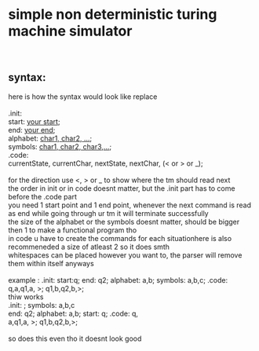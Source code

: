 <h1>simple non deterministic turing machine simulator</h1><br>

<h2>syntax:</h2>
here is how the syntax would look like replace <br><br>
.init: <br>
start: <u>your start</u>; <br>
end: <u>your end</u>; <br>
alphabet: <u>char1, char2, ...</u>; <br>
symbols: <u>char1, char2, char3,...</u>; <br>
.code: <br>
</u>currentState, currentChar, nextState, nextChar, (< or > or _)</u>; <br><br>
for the direction use <, > or _ to show where the tm should read next <br>
the order in init or in code doesnt matter, but the .init part has to come before the .code part <br>
you need 1 start point and 1 end point, whenever the next command is read as end while going through ur tm it will terminate successfully <br>
the size of the alphabet or the symbols doesnt matter, should be bigger then 1 to make a functional program tho <br>
in code u have to create the commands for each situationhere is also recommeneded a size of atleast 2 so it does smth <br>
whitespaces can be placed however you want to, the parser will remove them within itself anyways <br>
<br> 
example : .init: start:q; end: q2; alphabet: a,b; symbols: a,b,c; .code: q,a,q1,a, >; q1,b,q2,b,>;<br>
thiw works <br>
.init: ; symbols: a,b,c <br>
  end: q2; alphabet: a,b; start: q; .code: q, <br>
  a,q1,a, >; q1,b,q2,b,>; <br>
  <br>
  so does this even tho it doesnt look good <br>
